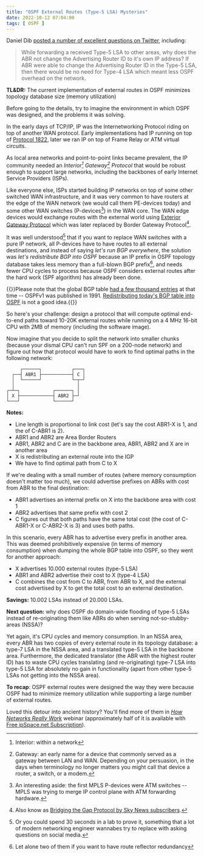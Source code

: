 ```yaml
---
title: "OSPF External Routes (Type-5 LSA) Mysteries"
date: 2022-10-12 07:04:00
tags: [ OSPF ]
---
```

Daniel Dib [posted a number of excellent questions on Twitter](https://twitter.com/danieldibswe/status/1579674196833366017), including:

> While forwarding a received Type-5 LSA to other areas, why does the ABR not change the Advertising Router ID to it's own IP address? If ABR were able to change the Advertising Router ID in the Type-5 LSA, then there would be no need for Type-4 LSA which meant less OSPF overhead on the network.

**TL&DR:** The current implementation of external routes in OSPF minimizes topology database size (memory utilization)

Before going to the details, try to imagine the environment in which OSPF was designed, and the problems it was solving.
<!--more-->
In the early days of TCP/IP, IP was the Internetworking Protocol riding on top of another WAN protocol. Early implementations had IP running on top of [Protocol 1822](https://en.wikipedia.org/wiki/Interface_Message_Processor#BBN_Report_1822), later we ran IP on top of Frame Relay or ATM virtual circuits.

As local area networks and point-to-point links became prevalent, the IP community needed an *Interior[^INT] Gateway[^GW] Protocol* that would be robust enough to support large networks, including the backbones of early Internet Service Providers (ISPs).

Like everyone else, ISPs started building IP networks on top of some other switched WAN infrastructure, and it was very common to have routers at the edge of the WAN network (we would call them PE-devices today) and some other WAN switches (P-devices[^ATM]) in the WAN core. The WAN edge devices would exchange routes with the external world using [Exterior Gateway Protocol](https://www.rfc-editor.org/rfc/rfc904.html) which was later replaced by Border Gateway Protocol[^BGP].

[^ATM]: An interesting aside: the first MPLS P-devices were ATM switches -- MPLS was trying to merge IP control plane with ATM forwarding hardware.

It was well understood[^LAB] that if you want to replace WAN switches with a pure IP network, all P-devices have to have routes to all external destinations, and instead of saying _let's run BGP everywhere_, the solution was _let's redistribute BGP into OSPF_ because an IP prefix in OSPF topology database takes less memory than a full-blown BGP prefix[^RRR], and needs fewer CPU cycles to process because OSPF considers external routes after the hard work (SPF algorithm) has already been done.

{{<note warn>}}Please note that the global BGP table [had a few thousand entries](https://bgp.potaroo.net/as2.0/bgp-active.html) at that time -- OSPFv1 was published in 1991. [Redistributing today's BGP table into OSPF](https://blog.ipspace.net/2020/10/redistributing-bgp-into-ospf.html) is not a good idea.{{</note>}}

So here's your challenge: design a protocol that will compute optimal end-to-end paths toward 10-20K external routes while running on a 4 MHz 16-bit CPU with 2MB of memory (including the software image).

[^INT]: Interior: within a network

[^GW]: Gateway: an early name for a device that commonly served as a gateway between LAN and WAN. Depending on your persuasion, in the days when terminology no longer matters you might call that device a router, a switch, or a modem.

[^BGP]: Also know as [Bridging the Gap Protocol by Sky News subscribers](https://www.youtube.com/watch?v=Y-YCYXGF_UY).

[^LAB]: Or you could spend 30 seconds in a lab to prove it, something that a lot of modern networking engineer wannabes try to replace with asking questions on social media.

[^RRR]: Let alone two of them if you want to have route reflector redundancy

Now imagine that you decide to split the network into smaller chunks (because your dismal CPU can't run SPF on a 200-node network) and figure out how that protocol would have to work to find optimal paths in the following network:

```
     ┌──────┐           ┌───┐
  ┌──┤ ABR1 ├───────────┤ C │
  │  └──────┘           └─┬─┘
  │                       │
┌─┴─┐            ┌──────┐ │
│ X ├────────────┤ ABR2 ├─┘
└───┘            └──────┘
```

**Notes:**
* Line length is proportional to link cost (let's say the cost ABR1-X is 1, and the of C-ABR1 is 2).
* ABR1 and ABR2 are Area Border Routers
* ABR1, ABR2 and C are in the backbone area, ABR1, ABR2 and X are in another area
* X is redistributing an external route into the IGP
* We have to find optimal path from C to X

If we're dealing with a small number of routes (where memory consumption doesn't matter too much), we could advertise prefixes on ABRs with cost from ABR to the final destination:

* ABR1 advertises an internal prefix on X into the backbone area with cost 1
* ABR2 advertises that same prefix with cost 2
* C figures out that both paths have the same total cost (the cost of C-ABR1-X or C-ABR2-X is 3) and uses both paths.

In this scenario, every ABR has to advertise every prefix in another area. This was deemed prohibitively expensive (in terms of memory consumption) when dumping the whole BGP table into OSPF, so they went for another approach:

* X advertises 10.000 external routes (type-5 LSA)
* ABR1 and ABR2 advertise their cost to X (type-4 LSA)
* C combines the cost from C to ABR, from ABR to X, and the external cost advertised by X to get the total cost to an external destination.

**Savings:** 10.002 LSAs instead of 20.000 LSAs.

**Next question:** why does OSPF do domain-wide flooding of type-5 LSAs instead of re-originating them like ABRs do when serving not-so-stubby-areas (NSSA)?

Yet again, it's CPU cycles and memory consumption. In an NSSA area, every ABR has two copies of every external route in its topology database: a type-7 LSA in the NSSA area, and a translated type-5 LSA in the backbone area. Furthermore, the dedicated translator (the ABR with the highest router ID) has to waste CPU cycles translating (and re-originating) type-7 LSA into type-5 LSA for absolutely no gain in functionality (apart from other type-5 LSAs not getting into the NSSA area).

**To recap**: OSPF external routes were designed the way they were because OSPF had to minimize memory utilization while supporting a large number of external routes.

Loved this detour into ancient history? You'll find more of them in _[How Networks Really Work](https://www.ipspace.net/How_Networks_Really_Work)_ webinar (approximately half of it is available with [Free ipSpace.net Subscription](https://www.ipspace.net/Subscription/Free)).
